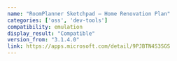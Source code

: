 ```yaml
---
name: "RoomPlanner Sketchpad — Home Renovation Plan"
categories: ['oss', 'dev-tools']
compatibility: emulation
display_result: "Compatible"
version_from: "3.1.4.0"
link: https://apps.microsoft.com/detail/9PJBTN4S3SGS
---
```

